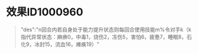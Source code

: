 # 效果ID1000960
> "des":"n回合内若自身处于能力提升状态则每回合使用技能m%令对手k（k指代异常状态：麻痹0，中毒1，烧伤2，冻伤5，害怕6，疲惫7，睡眠8，石化9，冰封15，流血16，瘫痪19）"
